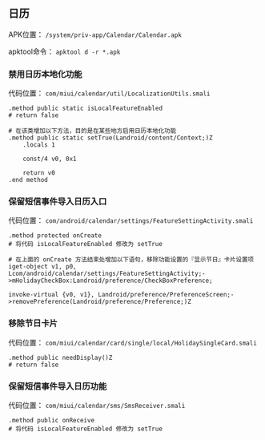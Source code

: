## 日历
APK位置： `/system/priv-app/Calendar/Calendar.apk`

apktool命令： `apktool d -r *.apk`

### 禁用日历本地化功能
代码位置： `com/miui/calendar/util/LocalizationUtils.smali`
```
.method public static isLocalFeatureEnabled
# return false

# 在该类增加以下方法，目的是在某些地方启用日历本地化功能
.method public static setTrue(Landroid/content/Context;)Z
    .locals 1
	
    const/4 v0, 0x1

    return v0
.end method
```

### 保留短信事件导入日历入口
代码位置： `com/android/calendar/settings/FeatureSettingActivity.smali`
```
.method protected onCreate
# 将代码 isLocalFeatureEnabled 修改为 setTrue

# 在上面的 onCreate 方法结束处增加以下语句，移除功能设置的『显示节日』卡片设置项
iget-object v1, p0, Lcom/android/calendar/settings/FeatureSettingActivity;->mHolidayCheckBox:Landroid/preference/CheckBoxPreference;

invoke-virtual {v0, v1}, Landroid/preference/PreferenceScreen;->removePreference(Landroid/preference/Preference;)Z
```

### 移除节日卡片
代码位置： `com/miui/calendar/card/single/local/HolidaySingleCard.smali`
```
.method public needDisplay()Z
# return false
```

### 保留短信事件导入日历功能
代码位置： `com/miui/calendar/sms/SmsReceiver.smali`
```
.method public onReceive
# 将代码 isLocalFeatureEnabled 修改为 setTrue
```

